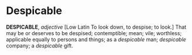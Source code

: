 # Despicable

**DESPICABLE**, _adjective_ \[Low Latin To look down, to despise; to look.\] That may be or deserves to be despised; contemptible; mean; vile; worthless; applicable equally to persons and things; as a _despicable_ man; _despicable_ company; a _despicable_ gift.